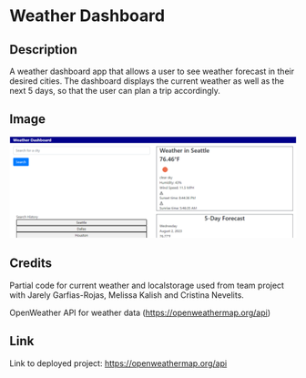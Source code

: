 # Weather Dashboard

## Description

A weather dashboard app that allows a user to see weather forecast in their desired cities.  The dashboard displays the current weather as well as the next 5 days, so that the user can plan a trip accordingly.

## Image

![screenshot of weather dashboard](./Assets/Images/dashboard.png)


## Credits

Partial code for current weather and localstorage used from team project with Jarely Garfias-Rojas, Melissa Kalish and Cristina Nevelits.

OpenWeather API for weather data (https://openweathermap.org/api)

## Link

Link to deployed project: https://openweathermap.org/api